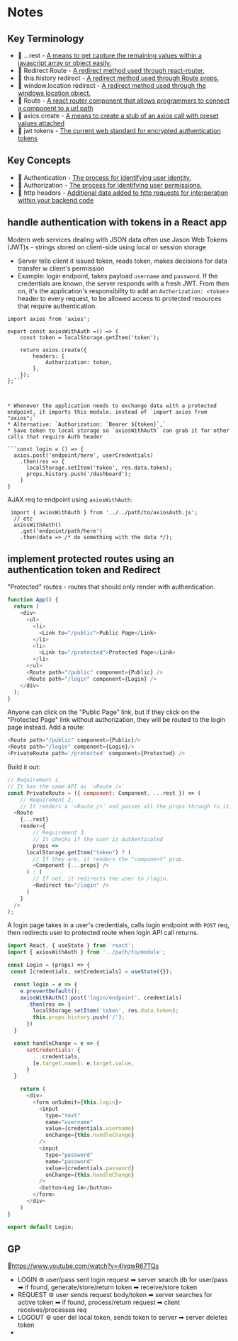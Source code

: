 # Notes

## Key Terminology
* 📝 ...rest - [A means to get capture the remaining values within a javascript array or object easily.](https://medium.com/wesionary-team/spread-and-rest-operator-in-javascript-db3f15cec185)
* 📝 Redirect Route - [A redirect method used through react-router.](https://medium.com/wesionary-team/spread-and-rest-operator-in-javascript-db3f15cec185)
* 📝 this.history redirect - [A redirect method used through Route props.](https://medium.com/wesionary-team/spread-and-rest-operator-in-javascript-db3f15cec185)
* 📝 window.location redirect - [A redirect method used through the windows location object.](https://medium.com/wesionary-team/spread-and-rest-operator-in-javascript-db3f15cec185)
* 📝 Route - [A react router component that allows programmers to connect a component to a url path](https://medium.com/wesionary-team/spread-and-rest-operator-in-javascript-db3f15cec185)
* 📝 axios.create - [A means to create a stub of an axios call with preset values attached](https://medium.com/wesionary-team/spread-and-rest-operator-in-javascript-db3f15cec185)
* 📝 jwt tokens - [The current web standard for encrypted authentication tokens](https://medium.com/wesionary-team/spread-and-rest-operator-in-javascript-db3f15cec185)

## Key Concepts
* 📝 Authentication - [The process for identifying user identity.](https://www.youtube.com/watch?v=woNZJMSNbuo)
* 📝 Authorization - [The process for identifying user permissions.](https://www.youtube.com/watch?v=I0poT4UxFxE)
* 📝 http headers - [Additional data added to http requests for interperation within your backend code](https://developer.mozilla.org/en-US/docs/Web/HTTP/Headers)

## handle authentication with tokens in a React app
Modern web services dealing with JSON data often use Jason Web Tokens (JWT)s - strings stored on client-side using local or session storage
* Server tells client it issued token, reads token, makes decisions for data transfer w client's permission
* Example: login endpoint, takes payload `username` and `password`. If the credentials are known, the server responds with a fresh JWT. From then on, it's the application's responsibility to add an `Authorization: <token>` header to every request, to be allowed access to protected resources that require authentication.

```
import axios from 'axios';

export const axiosWithAuth =() => {
    const token = localStorage.getItem('token');

    return axios.create({
        headers: {
            Authorization: token,
        },
    });
};```



* Whenever the application needs to exchange data with a protected endpoint, it imports this module, instead of `import axios from "axios";` 
* Alternative: `Authorization: `Bearer ${token}`,`
* Save token to local storage so `axiosWithAuth` can grab it for other calls that require Auth header

```const login = () => {
  axios.post('endpoint/here', userCredentials)
    .then(res => {
      localStorage.setItem('token', res.data.token);
      props.history.push('/dashboard');
    }
}
```

AJAX req to endpoint using `axiosWithAuth`:

```
 import { axiosWithAuth } from '../../path/to/axiosAuth.js';
  // etc
  axiosWithAuth()
    .get('endpoint/path/here')
    .then(data => /* do something with the data */);
```

## implement protected routes using an authentication token and Redirect
"Protected" routes - routes that should only render with authentication.

```javascript
function App() {
  return (
    <div>
      <ul>
        <li>
          <Link to="/public">Public Page</Link>
        </li>
        <li>
          <Link to="/protected">Protected Page</Link>
        </li>
      </ul>
      <Route path="/public" component={Public} />
      <Route path="/login" component={Login} />
    </div>
  );
}
```
Anyone can click on the "Public Page" link, but if they click on the "Protected Page" link without authorization, they will be routed to the login page instead. Add a <PrivateRoute /> route:

```javascript
<Route path="/public" component={Public}/>
<Route path="/login" component={Login}/>
<PrivateRoute path='/protected' component={Protected} />
```

Build it out:

```javascript
// Requirement 1.
// It has the same API as `<Route />`
const PrivateRoute = ({ component: Component, ...rest }) => (
    // Requirement 2.
    // It renders a `<Route />` and passes all the props through to it.
  <Route
    {...rest}
    render={
        // Requirement 3.
        // It checks if the user is authenticated
        props =>
      localStorage.getItem("token") ? (
        // If they are, it renders the "component" prop.
        <Component {...props} />
      ) : (
        // If not, it redirects the user to /login.
        <Redirect to="/login" />
      )
    }
  />
);
```

A login page takes in a user's credentials, calls login endpoint with `POST` req, then redirects user to protected route when login API call returns.

```javascript
import React, { useState } from 'react';
import { axiosWithAuth } from '../path/to/module';

const Login = (props) => {
 const [credentials, setCredentials] = useState({});

  const login = e => {
    e.preventDefault();
    axiosWithAuth().post('login/endpoint', credentials)
      .then(res => {
        localStorage.setItem('token', res.data.token);
        this.props.history.push('/');
      })
  }

  const handleChange = e => {
      setCredentials: {
        ...credentials,
        [e.target.name]: e.target.value,
      }
  }

    return (
      <div>
        <form onSubmit={this.login}>
          <input
            type="text"
            name="username"
            value={credentials.username}
            onChange={this.handleChange}
          />
          <input
            type="password"
            name="password"
            value={credentials.password}
            onChange={this.handleChange}
          />
          <button>Log in</button>
        </form>
      </div>
    )
}

export default Login;
```
## GP
🎥https://www.youtube.com/watch?v=4lyqwR67TQs
* LOGIN ⚙ user/pass sent login request ➡ server search db for user/pass ➡ if found, generate/store/return token ➡ receive/store token
* REQUEST ⚙ user sends request body/token ➡ server searches for active token ➡ if found, process/return request  ➡ client receives/processes req
* LOGOUT ⚙ user del local token, sends token to server ➡ server deletes token 
* 